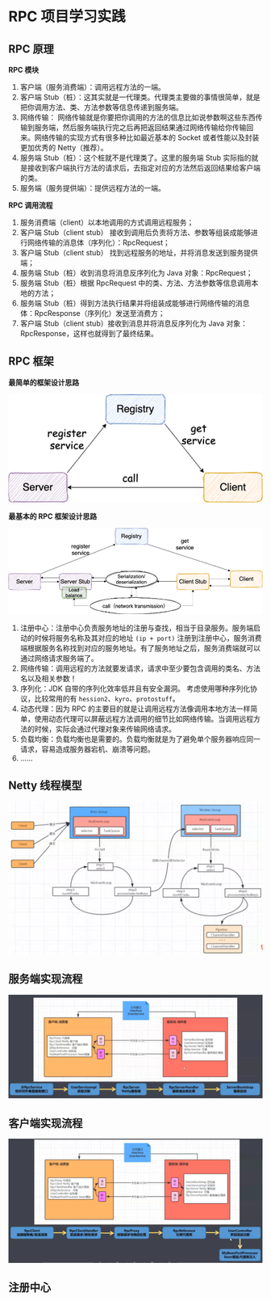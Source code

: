 # RPC 项目学习实践

## RPC 原理
**RPC 模块**
  1. 客户端（服务消费端）：调用远程方法的一端。
  2. 客户端 Stub（桩）：这其实就是一代理类。代理类主要做的事情很简单，就是把你调用方法、类、方法参数等信息传递到服务端。
  3. 网络传输： 网络传输就是你要把你调用的方法的信息比如说参数啊这些东西传输到服务端，然后服务端执行完之后再把返回结果通过网络传输给你传输回来。网络传输的实现方式有很多种比如最近基本的 Socket 或者性能以及封装更加优秀的 Netty（推荐）。
  4. 服务端 Stub（桩）：这个桩就不是代理类了。这里的服务端 Stub 实际指的就是接收到客户端执行方法的请求后，去指定对应的方法然后返回结果给客户端的类。
  5. 服务端（服务提供端）：提供远程方法的一端。

**RPC 调用流程**
  1. 服务消费端（client）以本地调用的方式调用远程服务；
  2. 客户端 Stub（client stub） 接收到调用后负责将方法、参数等组装成能够进行网络传输的消息体（序列化）：RpcRequest；
  3. 客户端 Stub（client stub） 找到远程服务的地址，并将消息发送到服务提供端；
  4. 服务端 Stub（桩）收到消息将消息反序列化为 Java 对象：RpcRequest；
  5. 服务端 Stub（桩）根据 RpcRequest 中的类、方法、方法参数等信息调用本地的方法；
  6. 服务端 Stub（桩）得到方法执行结果并将组装成能够进行网络传输的消息体：RpcResponse（序列化）发送至消费方；
  7. 客户端 Stub（client stub）接收到消息并将消息反序列化为 Java 对象：RpcResponse，这样也就得到了最终结果。
## RPC 框架
**最简单的框架设计思路**

![img_4.png](images/img_4.png)

**最基本的 RPC 框架设计思路**

![img_5.png](images/img_5.png)
1. 注册中心：注册中心负责服务地址的注册与查找，相当于目录服务。服务端启动的时候将服务名称及其对应的地址 `(ip + port)` 注册到注册中心，服务消费端根据服务名称找到对应的服务地址。有了服务地址之后，服务消费端就可以通过网络请求服务端了。
2. 网络传输：调用远程的方法就要发请求，请求中至少要包含调用的类名、方法名以及相关参数！
3. 序列化：JDK 自带的序列化效率低并且有安全漏洞。 考虑使用哪种序列化协议，比较常用的有 `hession2`、`kyro`、`protostuff`。
4. 动态代理：因为 RPC 的主要目的就是让调用远程方法像调用本地方法一样简单，使用动态代理可以屏蔽远程方法调用的细节比如网络传输。当调用远程方法的时候，实际会通过代理对象来传输网络请求。
5. 负载均衡：负载均衡也是需要的。负载均衡就是为了避免单个服务器响应同一请求，容易造成服务器宕机、崩溃等问题。
6. ......
## Netty 线程模型

![img.png](images/img.png)
## 服务端实现流程

![img_3.png](images/img_3.png)

## 客户端实现流程
![img_2.png](images/img_2.png)

## 注册中心
